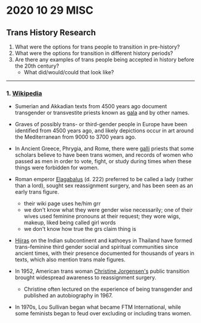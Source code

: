 # 2020 10 29 MISC
## Trans History Research

1. What were the options for trans people to transition in pre-history?
2. What were the options for transition in different history periods?
3. Are there any examples of trans people being accepted in history before the 20th century?
    - What did/would/could that look like?

---

### 1. [Wikipedia](https://en.wikipedia.org/wiki/Transgender_history)

- Sumerian and Akkadian texts from 4500 years ago document transgender or transvestite priests known as [gala](https://en.wikipedia.org/wiki/Gala_(priests)) and by other names.


- Graves of possibly trans- or third-gender people in Europe have been identified from 4500 years ago, and likely depictions occur in art around the Mediterranean from 9000 to 3700 years ago.

- In Ancient Greece, Phrygia, and Rome, there were [galli](https://en.wikipedia.org/wiki/Galli) priests that some scholars believe to have been trans women, and records of women who passed as men in order to vote, fight, or study during times when these things were forbidden for women.

- Roman emperor [Elagabalus](https://en.wikipedia.org/wiki/Elagabalus) (d. 222) preferred to be called a lady (rather than a lord), sought sex reassignment surgery, and has been seen as an early trans figure.
  - their wiki page uses he/him grr
  - we don't know what they were gender wise necessarily; one of their wives used feminine pronouns at their request; they wore wigs, makeup, liked being called girl words
  - we don't know how true the grs claim thing is

-  [Hijras](https://en.wikipedia.org/wiki/Hijra_(South_Asia)) on the Indian subcontinent and kathoeys in Thailand have formed trans-feminine third gender social and spiritual communities since ancient times, with their presence documented for thousands of years in texts, which also mention trans male figures.

- In 1952, American trans woman [Christine Jorgensen's](https://en.wikipedia.org/wiki/Christine_Jorgensen) public transition brought widespread awareness to reassignment surgery.
  - Christine often lectured on the experience of being transgender and published an autobiography in 1967.

-  In 1970s, Lou Sullivan began what became FTM International, while some feminists began to feud over excluding or including trans women.
